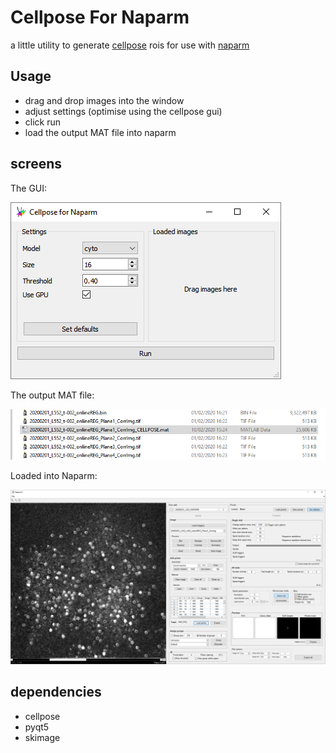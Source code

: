 # Cellpose For Naparm
a little utility to generate [cellpose](https://github.com/MouseLand/cellpose) rois for use with [naparm](https://github.com/llerussell/Naparm)

## Usage
* drag and drop images into the window
* adjust settings (optimise using the cellpose gui)
* click run
* load the output MAT file into naparm

## screens
The GUI:

![image](screenshots/screen1.PNG)


The output MAT file:

![image](screenshots/screen3.PNG)


Loaded into Naparm:

![image](screenshots/screen4.PNG)


## dependencies
* cellpose
* pyqt5
* skimage
